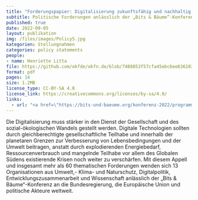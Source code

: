 ```yaml
---
title: "Forderungspapier: Digitalisierung zukunftsfähig und nachhaltig gestalten"
subtitle: Politische Forderungen anlässlich der „Bits & Bäume“-Konferenz 2022
published: true
date: 2022-09-05
layout: publikation
img: /files/images/Policy5.jpg
kategorien: Stellungnahmen
categories: policy statements
people:
- name: Henriette Litta
file: https://github.com/okfde/okfn.de/blob/7488853f57cfa45ebc6ee636103aee74263feaf8/static/files/publikationen/2022-09-05_Bits%20%26%20Ba%CC%88ume_Politische%20Forderungen.pdf?raw=true
format: pdf
pages: 14
size: 1.2MB
license_type: CC-BY-SA 4.0
license_link: https://creativecommons.org/licenses/by-sa/4.0/
links: 
  - url: "<a href=\"https://bits-und-baeume.org/konferenz-2022/programm/\" target=\"_blank\">Zum Programm der Bits&Bäume Konferenz 2022</a>"
---
```


Die Digitalisierung muss stärker in den Dienst der Gesellschaft und des sozial-ökologischen Wandels gestellt werden. Digitale Technologien sollten durch gleichberechtigte gesellschaftliche Teilhabe und innerhalb der planetaren Grenzen zur Verbesserung von Lebensbedingungen und der Umwelt beitragen, anstatt durch explodierenden Energiebedarf, Ressourcenverbrauch und mangelnde Teilhabe vor allem des Globalen Südens existierende Krisen noch weiter zu verschärfen. Mit diesem Appell und insgesamt mehr als 60 thematischen Forderungen wenden sich 13 Organisationen aus Umwelt,- Klima- und Naturschutz, Digitalpolitik, Entwicklungszusammenarbeit und Wissenschaft anlässlich der „Bits & Bäume“-Konferenz an die Bundesregierung, die Europäische Union und politische Akteure weltweit.
